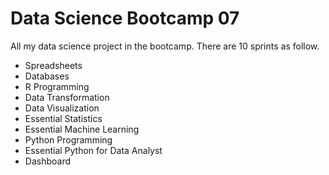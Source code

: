# Data Science Bootcamp 07
All my data science project in the bootcamp. There are 10 sprints as follow.

- Spreadsheets
- Databases
- R Programming
- Data Transformation
- Data Visualization
- Essential Statistics
- Essential Machine Learning
- Python Programming
- Essential Python for Data Analyst
- Dashboard

